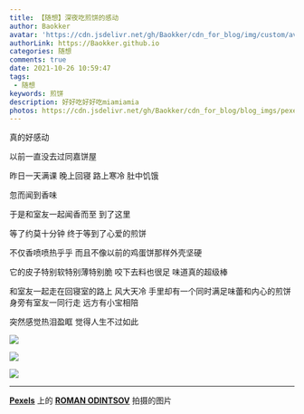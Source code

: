 ```yaml
---
title: 【随想】深夜吃煎饼的感动
author: Baokker
avatar: 'https://cdn.jsdelivr.net/gh/Baokker/cdn_for_blog/img/custom/avatar.jpg'
authorLink: https://Baokker.github.io
categories: 随想
comments: true
date: 2021-10-26 10:59:47
tags: 
 - 随想
keywords: 煎饼
description: 好好吃好好吃miamiamia
photos: https://cdn.jsdelivr.net/gh/Baokker/cdn_for_blog/blog_imgs/pexels-roman-odintsov-4955210.jpg
---
```


真的好感动

以前一直没去过同嘉饼屋

昨日一天满课 晚上回寝 路上寒冷 肚中饥饿

忽而闻到香味

于是和室友一起闻香而至 到了这里

等了约莫十分钟 终于等到了心爱的煎饼

不仅香喷喷热乎乎 而且不像以前的鸡蛋饼那样外壳坚硬

它的皮子特别软特别薄特别脆 咬下去料也很足 味道真的超级棒

和室友一起走在回寝室的路上 风大天冷 手里却有一个同时满足味蕾和内心的煎饼 身旁有室友一同行走 远方有小宝相陪

突然感觉热泪盈眶 觉得人生不过如此

![](https://cdn.jsdelivr.net/gh/Baokker/cdn_for_blog/blog_imgs/IMG_20211025_211142.jpg)

![](https://cdn.jsdelivr.net/gh/Baokker/cdn_for_blog/blog_imgs/IMG_20211025_211139.jpg)

![](https://cdn.jsdelivr.net/gh/Baokker/cdn_for_blog/blog_imgs/IMG_20211025_211416.jpg)



---

**[Pexels](https://www.pexels.com/zh-cn/photo/4955210/?utm_content=attributionCopyText&utm_medium=referral&utm_source=pexels)** 上的 **[ROMAN ODINTSOV](https://www.pexels.com/zh-cn/@roman-odintsov?utm_content=attributionCopyText&utm_medium=referral&utm_source=pexels)** 拍摄的图片
